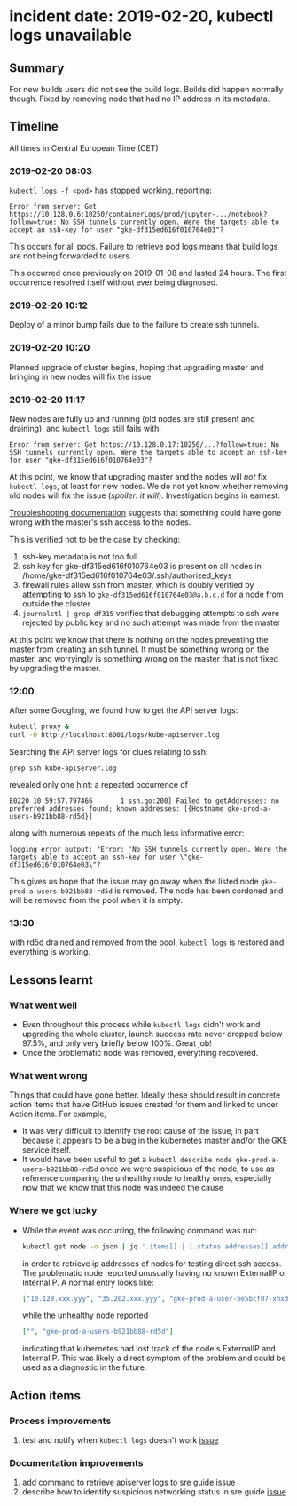 # incident date: 2019-02-20, kubectl logs unavailable

## Summary

For new builds users did not see the build logs. Builds did happen normally though. Fixed by removing node that had no IP address in its metadata.

## Timeline

All times in Central European Time (CET)

### 2019-02-20 08:03

`kubectl logs -f <pod>` has stopped working, reporting:

```
Error from server: Get https://10.128.0.6:10250/containerLogs/prod/jupyter-.../notebook?follow=true: No SSH tunnels currently open. Were the targets able to accept an ssh-key for user "gke-df315ed616f010764e03"?
```

This occurs for all pods.
Failure to retrieve pod logs means that build logs are not being forwarded to users.

This occurred once previously on 2019-01-08 and lasted 24 hours.
The first occurrence resolved itself without ever being diagnosed.

### 2019-02-20 10:12

Deploy of a minor bump fails due to the failure to create ssh tunnels.

### 2019-02-20 10:20

Planned upgrade of cluster begins,
hoping that upgrading master and bringing in new nodes will fix the issue.

### 2019-02-20 11:17

New nodes are fully up and running (old nodes are still present and draining),
and `kubectl logs` still fails with:

```
Error from server: Get https://10.128.0.17:10250/...?follow=true: No SSH tunnels currently open. Were the targets able to accept an ssh-key for user "gke-df315ed616f010764e03"?
```

At this point, we know that upgrading master and the nodes will _not_ fix `kubectl logs`,
at least for new nodes.
We do not yet know whether removing old nodes will fix the issue (_spoiler: it will_).
Investigation begins in earnest.

[Troubleshooting documentation](https://cloud.google.com/kubernetes-engine/docs/troubleshooting)
suggests that something could have gone wrong with the master's ssh access to the nodes.

This is verified not to be the case by checking:

1. ssh-key metadata is not too full
2. ssh key for gke-df315ed616f010764e03 is present on all nodes in /home/gke-df315ed616f010764e03/.ssh/authorized_keys
3. firewall rules allow ssh from master, which is doubly verified by attempting to ssh to `gke-df315ed616f010764e03@a.b.c.d` for a node from outside the cluster
4. `journalctl | grep df315` verifies that debugging attempts to ssh were rejected by public key and no such attempt was made from the master

At this point we know that there is nothing on the nodes preventing the master from creating an ssh tunnel.
It must be something wrong on the master,
and worryingly is something wrong on the master that is not fixed by upgrading the master.

### 12:00

After some Googling, we found how to get the API server logs:

```bash
kubectl proxy &
curl -O http://localhost:8001/logs/kube-apiserver.log
```

Searching the API server logs for clues relating to ssh:

```
grep ssh kube-apiserver.log
```

revealed only one hint: a repeated occurrence of

```
E0220 10:59:57.797466       1 ssh.go:200] Failed to getAddresses: no preferred addresses found; known addresses: [{Hostname gke-prod-a-users-b921bb88-rd5d}]
```

along with numerous repeats of the much less informative error:

```
logging error output: "Error: 'No SSH tunnels currently open. Were the targets able to accept an ssh-key for user \"gke-df315ed616f010764e03\"?
```

This gives us hope that the issue may go away when the listed node `gke-prod-a-users-b921bb88-rd5d` is removed.
The node has been cordoned and will be removed from the pool when it is empty.

### 13:30

with rd5d drained and removed from the pool,
`kubectl logs` is restored and everything is working.

## Lessons learnt

### What went well

- Even throughout this process while `kubectl logs` didn't work and upgrading the whole cluster,
  launch success rate never dropped below 97.5%,
  and only very briefly below 100%.
  Great job!
- Once the problematic node was removed, everything recovered.

### What went wrong

Things that could have gone better. Ideally these should result in concrete
action items that have GitHub issues created for them and linked to under
Action items. For example,

- It was very difficult to identify the root cause of the issue,
  in part because it appears to be a bug in the kubernetes master and/or the GKE service itself.
- It would have been useful to get a `kubectl describe node gke-prod-a-users-b921bb88-rd5d` once we were suspicious of the node,
  to use as reference comparing the unhealthy node to healthy ones,
  especially now that we know that this node was indeed the cause

### Where we got lucky

- While the event was occurring, the following command was run:

  ```bash
  kubectl get node -o json | jq '.items[] | [.status.addresses[].address]'
  ```

  in order to retrieve ip addresses of nodes for testing direct ssh access.
  The problematic node reported unusually having no known ExternalIP or InternalIP. A normal entry looks like:

  ```json
  ["10.128.xxx.yyy", "35.202.xxx.yyy", "gke-prod-a-user-be5bcf07-xhxd"]
  ```

  while the unhealthy node reported

  ```json
  ["", "gke-prod-a-users-b921bb88-rd5d"]
  ```

  indicating that kubernetes had lost track of the node's ExternalIP and InternalIP.
  This was likely a direct symptom of the problem and could be used as a diagnostic in the future.

## Action items

### Process improvements

1. test and notify when `kubectl logs` doesn't work [issue](https://github.com/jupyterhub/mybinder.org-deploy/issues/900)

### Documentation improvements

1. add command to retrieve apiserver logs to sre guide [issue](https://github.com/jupyterhub/mybinder.org-deploy/issues/901)
1. describe how to identify suspicious networking status in sre guide [issue](https://github.com/jupyterhub/mybinder.org-deploy/issues/900)
